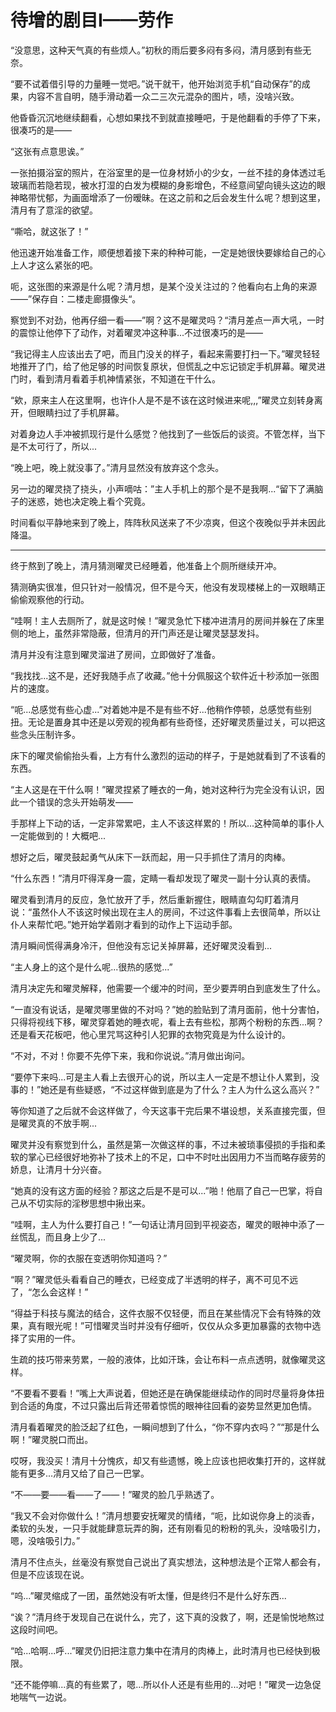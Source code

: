 # 待增的剧目I——劳作

“没意思，这种天气真的有些烦人。”初秋的雨后要多闷有多闷，清月感到有些无奈。

“要不试着借引导的力量睡一觉吧。”说干就干，他开始浏览手机“自动保存”的成果，内容不言自明，随手滑动着一众二三次元混杂的图片，啧，没啥兴致。

他昏昏沉沉地继续翻看，心想如果找不到就直接睡吧，于是他翻看的手停了下来，很凑巧的是——

“这张有点意思诶。”

一张拍摄浴室的照片，在浴室里的是一位身材娇小的少女，一丝不挂的身体透过毛玻璃而若隐若现，被水打湿的白发为模糊的身影增色，不经意间望向镜头这边的眼神略带忧郁，为画面增添了一份暧昧。在这之前和之后会发生什么呢？想到这里，清月有了意淫的欲望。

“嘶哈，就这张了！”

他迅速开始准备工作，顺便想着接下来的种种可能，一定是她很快要嫁给自己的心上人才这么紧张的吧。

呃，这张图的来源是什么呢？清月想，是某个没关注过的？他看向右上角的来源——”保存自：二楼走廊摄像头“。

察觉到不对劲，他再仔细一看——”啊？这不是曜灵吗？“清月差点一声大吼，一时的震惊让他停下了动作，对着曜灵冲这种事...不过很凑巧的是——

“我记得主人应该出去了吧，而且门没关的样子，看起来需要打扫一下。”曜灵轻轻地推开了门，给了他足够的时间恢复原状，但慌乱之中忘记锁定手机屏幕。曜灵进门时，看到清月看着手机神情紧张，不知道在干什么。

“欸，原来主人在这里啊，也许仆人是不是不该在这时候进来呢,,,”曜灵立刻转身离开，但眼睛扫过了手机屏幕。

对着身边人手冲被抓现行是什么感觉？他找到了一些饭后的谈资。不管怎样，当下是不太可行了，所以...

“晚上吧，晚上就没事了。”清月显然没有放弃这个念头。

另一边的曜灵挠了挠头，小声嘀咕：”主人手机上的那个是不是我啊...“留下了满脑子的迷惑，她也决定晚上看个究竟。

时间看似平静地来到了晚上，阵阵秋风送来了不少凉爽，但这个夜晚似乎并未因此降温。

---

终于熬到了晚上，清月猜测曜灵已经睡着，他准备上个厕所继续开冲。

猜测确实很准，但只针对一般情况，但不是今天，他没有发现楼梯上的一双眼睛正偷偷观察他的行动。

“哇啊！主人去厕所了，就是这时候！”曜灵急忙下楼冲进清月的房间并躲在了床里侧的地上，虽然非常隐蔽，但清月的开门声还是让曜灵瑟瑟发抖。 

清月并没有注意到曜灵溜进了房间，立即做好了准备。

“我找找...这不是，还好我随手点了收藏。”他十分佩服这个软件近十秒添加一张图片的速度。

“呃...总感觉有些心虚...”对着她冲是不是有些不好...他稍作停顿，总感觉有些别扭。无论是置身其中还是以旁观的视角都有些奇怪，还好曜灵质量过关，可以把这些念头压制许多。

床下的曜灵偷偷抬头看，上方有什么激烈的运动的样子，于是她就看到了不该看的东西。

“主人这是在干什么啊！”曜灵捏紧了睡衣的一角，她对这种行为完全没有认识，因此一个错误的念头开始萌发——

手那样上下动的话，一定非常累吧，主人不该这样累的！所以...这种简单的事仆人一定能做到的！大概吧...

想好之后，曜灵鼓起勇气从床下一跃而起，用一只手抓住了清月的肉棒。

“什么东西！”清月吓得浑身一震，定睛一看却发现了曜灵一副十分认真的表情。

曜灵看到清月的反应，急忙放开了手，然后重新握住，眼睛直勾勾盯着清月说：“虽然仆人不该这时候出现在主人的房间，不过这件事看上去很简单，所以让仆人来帮忙吧。”她开始学着刚才看到的动作上下运动手部。

清月瞬间慌得满身冷汗，但他没有忘记关掉屏幕，还好曜灵没看到...

“主人身上的这个是什么呢...很热的感觉...”

清月决定先和曜灵解释，他需要一个缓冲的时间，至少要弄明白到底发生了什么。

“一直没有说话，是曜灵哪里做的不对吗？”她的脸贴到了清月面前，他十分害怕，只得将视线下移，曜灵穿着她的睡衣呢，看上去有些松，那两个粉粉的东西...啊？还是看天花板吧，他心里咒骂这种引人犯罪的衣物究竟是为什么设计的。

“不对，不对！你要不先停下来，我和你说说。”清月做出询问。

“要停下来吗...可是主人看上去很开心的说，所以主人一定是不想让仆人累到，没事的！”她还是有些疑惑，“不过这样做到底是为了什么？主人为什么这么高兴？”

等你知道了之后就不会这样做了，今天这事干完后果不堪设想，关系直接完蛋，但是曜灵真的不放手啊...

曜灵并没有察觉到什么，虽然是第一次做这样的事，不过未被琐事侵损的手指和柔软的掌心已经很好地弥补了技术上的不足，口中不时吐出因用力不当而略存疲劳的娇息，让清月十分兴奋。

“她真的没有这方面的经验？那这之后是不是可以...”啪！他扇了自己一巴掌，将自己从不切实际的淫秽思想中揪出来。

“哇啊，主人为什么要打自己！”一句话让清月回到平视姿态，曜灵的眼神中添了一丝慌乱，而且身上少了...

“曜灵啊，你的衣服在变透明你知道吗？”

“啊？”曜灵低头看看自己的睡衣，已经变成了半透明的样子，离不可见不远了，“怎么会这样！”

“得益于科技与魔法的结合，这件衣服不仅轻便，而且在某些情况下会有特殊的效果，真有眼光呢！”可惜曜灵当时并没有仔细听，仅仅从众多更加暴露的衣物中选择了实用的一件。

生疏的技巧带来劳累，一般的液体，比如汗珠，会让布料一点点透明，就像曜灵这样。

“不要看不要看！”嘴上大声说着，但她还是在确保能继续动作的同时尽量将身体扭到合适的角度，不过只露出后背还带着惊慌的眼神往回看的姿势显然更加色情。

清月看着曜灵的脸泛起了红色，一瞬间想到了什么，“你不穿内衣吗？”“那是什么啊！”曜灵脱口而出。

哎呀，我没买！清月十分愧疚，却又有些遗憾，晚上应该也把收集打开的，这样就能有更多...清月又给了自己一巴掌。

“不——要——看——了——！”曜灵的脸几乎熟透了。

“我又不会对你做什么！”清月想要安抚曜灵的情绪，“呃，比如说你身上的淡香，柔软的头发，一只手就能肆意玩弄的胸，还有刚看见的粉粉的乳头，没啥吸引力，嗯，没啥吸引力。”

清月不住点头，丝毫没有察觉自己说出了真实想法，这种想法是个正常人都会有，但是不应该现在说。

“呜...”曜灵缩成了一团，虽然她没有听太懂，但是终归不是什么好东西...

“诶？”清月终于发现自己在说什么，完了，这下真的没救了，啊，还是愉悦地熬过这段时间吧。

“哈...哈啊...呼...”曜灵仍旧把注意力集中在清月的肉棒上，此时清月也已经快到极限。

“还不能停嘛...真的有些累了，嗯...所以仆人还是有些用的...对吧！”曜灵一边急促地喘气一边说。